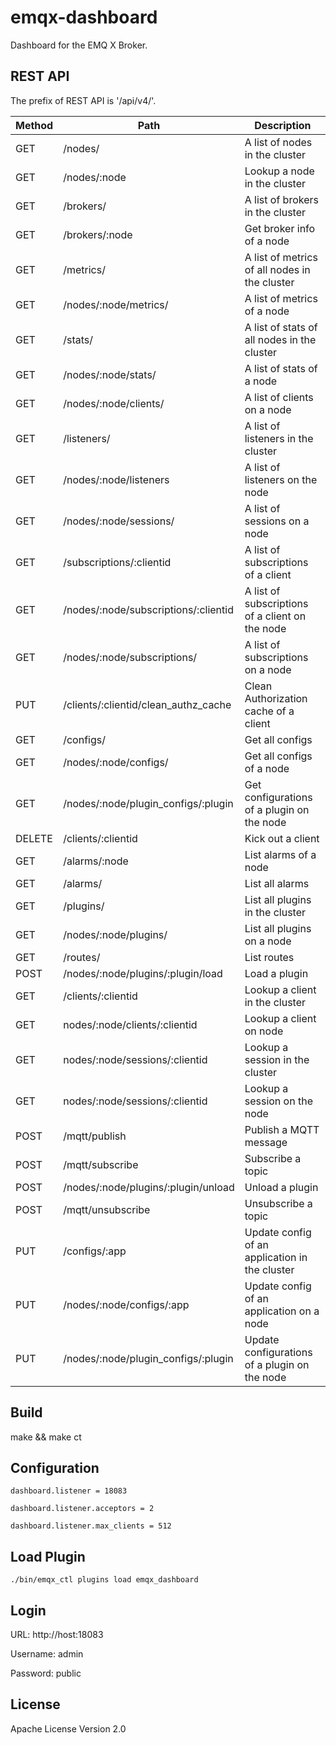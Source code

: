 
emqx-dashboard
==============

Dashboard for the EMQ X Broker.

REST API
--------

The prefix of REST API is '/api/v4/'.

Method | Path                                  |    Description
-------|---------------------------------------|------------------------------------
GET    |  /nodes/                              |  A list of nodes in the cluster
GET    |  /nodes/:node                         |  Lookup a node in the cluster
GET    |  /brokers/                            |  A list of brokers in the cluster
GET    |  /brokers/:node                       |  Get broker info of a node
GET    |  /metrics/                            |  A list of metrics of all nodes in the cluster
GET    |  /nodes/:node/metrics/                |  A list of metrics of a node
GET    |  /stats/                              |  A list of stats of all nodes in the cluster
GET    |  /nodes/:node/stats/                  |  A list of stats of a node
GET    |  /nodes/:node/clients/                |  A list of clients on a node
GET    |  /listeners/                          |  A list of listeners in the cluster
GET    |  /nodes/:node/listeners               |  A list of listeners on the node
GET    |  /nodes/:node/sessions/               |  A list of sessions on a node
GET    |  /subscriptions/:clientid             |  A list of subscriptions of a client
GET    |  /nodes/:node/subscriptions/:clientid |  A list of subscriptions of a client on the node
GET    |  /nodes/:node/subscriptions/          |  A list of subscriptions on a node
PUT    |  /clients/:clientid/clean_authz_cache   |  Clean Authorization cache of a client
GET    |  /configs/                            |  Get all configs
GET    |  /nodes/:node/configs/                |  Get all configs of a node
GET    |  /nodes/:node/plugin_configs/:plugin  |  Get configurations of a plugin on the node
DELETE |  /clients/:clientid                   |  Kick out a client
GET    |  /alarms/:node                        |  List alarms of a node
GET    |  /alarms/                             |  List all alarms
GET    |  /plugins/                            |  List all plugins in the cluster
GET    |  /nodes/:node/plugins/                |  List all plugins on a node
GET    |  /routes/                             |  List routes
POST   |  /nodes/:node/plugins/:plugin/load    |  Load a plugin
GET    |  /clients/:clientid                   |  Lookup a client in the cluster
GET    |  nodes/:node/clients/:clientid        |  Lookup a client on node
GET    |  nodes/:node/sessions/:clientid       |  Lookup a session in the cluster
GET    |  nodes/:node/sessions/:clientid       |  Lookup a session on the node
POST   |  /mqtt/publish                        |  Publish a MQTT message
POST   |  /mqtt/subscribe                      |  Subscribe a topic
POST   |  /nodes/:node/plugins/:plugin/unload  |  Unload a plugin
POST   |  /mqtt/unsubscribe                    |  Unsubscribe a topic
PUT    |  /configs/:app                        |  Update config of an application in the cluster
PUT    |  /nodes/:node/configs/:app            |  Update config of an application on a node
PUT    |  /nodes/:node/plugin_configs/:plugin  |  Update configurations of a plugin on the node

Build
-----

make && make ct

Configuration
------------

```
dashboard.listener = 18083

dashboard.listener.acceptors = 2

dashboard.listener.max_clients = 512
```

Load Plugin
-----------

```
./bin/emqx_ctl plugins load emqx_dashboard
```

Login
-----

URL: http://host:18083

Username: admin

Password: public

License
-------

Apache License Version 2.0

